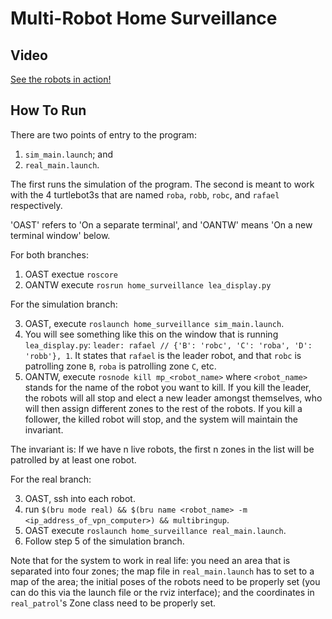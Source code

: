 # Multi-Robot Home Surveillance

## Video
[See the robots in action!](https://drive.google.com/file/d/1UgOknVUCbNmY5NiatFo7d72_akHZG5z7/view?usp=share_link)

## How To Run

There are two points of entry to the program:
1. `sim_main.launch`; and
2. `real_main.launch`.

The first runs the simulation of the program. The second is meant to work with the 4 turtlebot3s that are named `roba`, `robb`, `robc`, and `rafael` respectively.

'OAST' refers to 'On a separate terminal', and 'OANTW' means 'On a new terminal window' below.

For both branches:
1. OAST exectue `roscore`
2. OANTW execute `rosrun home_surveillance lea_display.py`

For the simulation branch:

3. OAST, execute `roslaunch home_surveillance sim_main.launch`.
4. You will see something like this on the window that is running `lea_display.py`: `leader: rafael // {'B': 'robc', 'C': 'roba', 'D': 'robb'}, 1`. It states that `rafael` is the leader robot, and that `robc` is patrolling zone `B`, `roba` is patrolling zone `C`, etc.
5. OANTW, execute `rosnode kill mp_<robot_name>` where `<robot_name>` stands for the name of the robot you want to kill. If you kill the leader, the robots will all stop and elect a new leader amongst themselves, who will then assign different zones to the rest of the robots. If you kill a follower, the killed robot will stop, and the system will maintain the invariant.

The invariant is: If we have n live robots, the first n zones in the list will be patrolled by at least one robot.

For the real branch:

3. OAST, ssh into each robot.
4. run `$(bru mode real) && $(bru name <robot_name> -m <ip_address_of_vpn_computer>) && multibringup`.
5. OAST execute `roslaunch home_surveillance real_main.launch`.
6. Follow step 5 of the simulation branch.

Note that for the system to work in real life: you need an area that is separated into four zones; the map file in `real_main.launch` has to set to a map of the area; the initial poses of the robots need to be properly set (you can do this via the launch file or the rviz interface); and the coordinates in `real_patrol`'s Zone class need to be properly set.
